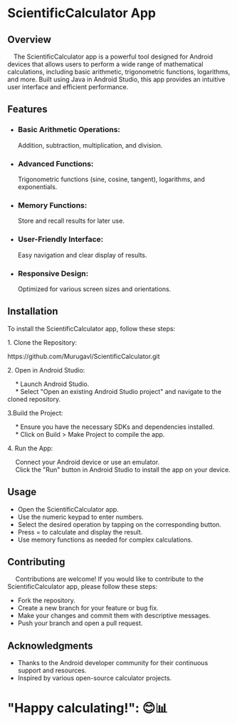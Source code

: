 <h1>ScientificCalculator App</h1>
<h2>Overview</h2>
<p> &emsp;The ScientificCalculator app is a powerful tool designed for Android devices that allows users to perform a wide range of mathematical calculations, including basic arithmetic, trigonometric functions, logarithms, and more. Built using Java in Android Studio, this app provides an intuitive user interface and efficient performance.</p>

<h2>Features</h2>
<ul><li><h3>Basic Arithmetic Operations:</h3> Addition, subtraction, multiplication, and division.</li>
<li><h3>Advanced Functions:</h3> Trigonometric functions (sine, cosine, tangent), logarithms, and exponentials.</li>
<li><h3>Memory Functions:</h3> Store and recall results for later use.</li>
<li><h3>User-Friendly Interface:</h3> Easy navigation and clear display of results.</li>
<li><h3>Responsive Design:</h3> Optimized for various screen sizes and orientations.</li></ul>

<h2>Installation</h2>
<p>To install the ScientificCalculator app, follow these steps:</p>

<p> 1. Clone the Repository:</p>
    https://github.com/Murugavl/ScientificCalculator.git

<p> 2. Open in Android Studio:</p>
<p> &emsp; * Launch Android Studio. <br>
&emsp; * Select "Open an existing Android Studio project" and navigate to the cloned repository.</p>

<p> 3.Build the Project:</p>
<p> &emsp; * Ensure you have the necessary SDKs and dependencies installed.<br>
&emsp; * Click on Build > Make Project to compile the app.</p>

<p> 4. Run the App:</p>
<p> &emsp; Connect your Android device or use an emulator.<br>
&emsp; Click the "Run" button in Android Studio to install the app on your device.</p>

<h2>Usage</h2>
<p><ul><li>Open the ScientificCalculator app.</li>
<li>Use the numeric keypad to enter numbers.</li>
<li>Select the desired operation by tapping on the corresponding button.</li>
<li>Press = to calculate and display the result.</li>
<li>Use memory functions as needed for complex calculations.</li></ul></p>

<h2>Contributing</h2>
<p> &emsp; Contributions are welcome! If you would like to contribute to the ScientificCalculator app, please follow these steps:</p>
<ul>
<li>Fork the repository.</li>
<li>Create a new branch for your feature or bug fix.</li>
<li>Make your changes and commit them with descriptive messages.</li>
<li>Push your branch and open a pull request.</li></ul>

<h2>Acknowledgments</h2>
<ul><li>Thanks to the Android developer community for their continuous support and resources.</li>
<li>Inspired by various open-source calculator projects.</li></ul>

<h1> "Happy calculating!": 😊📊</h1>

